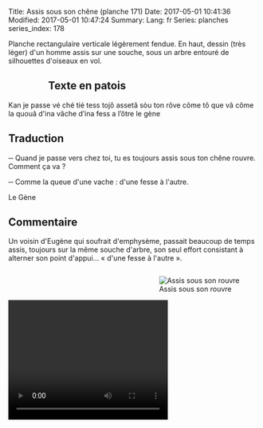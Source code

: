 Title: Assis sous son chêne (planche 171)
Date: 2017-05-01 10:41:36
Modified: 2017-05-01 10:47:24
Summary: 
Lang: fr
Series: planches
series_index: 178

Planche rectangulaire verticale légèrement fendue. En haut, dessin
(très léger) d'un homme assis sur une souche, sous un arbre entouré de
silhouettes d'oiseaux en vol.

<figure class="image-block" style="float: left;">
  <img alt="" src="{static}/images/planche_171_v2.png">
  <figcaption style="max-width: 230px"></figcaption>
</figure>

## Texte en patois

Kan je passe vé ché tié tess tojô assetâ sòu ton rôve côme tô que vâ
côme la quouâ d'ina vâche d’ina fess a l’ôtre le gène

## Traduction

─ Quand je passe vers chez toi, tu es toujours assis sous ton chêne
rouvre. Comment ça va ?

─ Comme la queue d'une vache : d'une fesse à l'autre.

Le Gène

## Commentaire

Un voisin d'Eugène qui soufrait d'emphysème, passait beaucoup de temps
assis, toujours sur la même souche d'arbre, son seul effort consistant
à alterner son point d'appui… « d'une fesse à l'autre ».

<figure class="image-block" style="float: right;">
  <img alt="Assis sous son rouvre" src="{static}/images/planche_171_dessin.png">
  <figcaption style="max-width: 280px">Assis sous son rouvre</figcaption>
</figure>

<div style="display: table; clear: both;"></div>

<video width="320" height="240" controls>
  <source src="https://d1njpgd0ygatdn.cloudfront.net/video_171-2.mp4" type="video/mp4">
</video>
